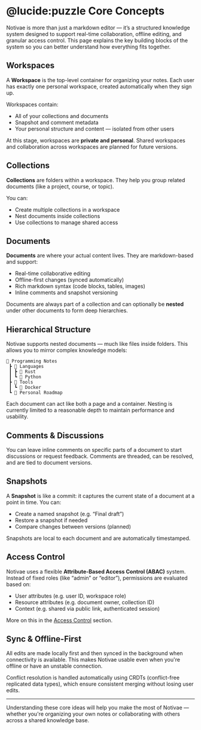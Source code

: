# @lucide:puzzle Core Concepts

Notivae is more than just a markdown editor — it’s a structured knowledge system designed to support real-time collaboration, offline editing, and granular access control. This page explains the key building blocks of the system so you can better understand how everything fits together.

## Workspaces

A **Workspace** is the top-level container for organizing your notes. Each user has exactly one personal workspace, created automatically when they sign up.

Workspaces contain:

- All of your collections and documents
- Snapshot and comment metadata
- Your personal structure and content — isolated from other users

At this stage, workspaces are **private and personal**. Shared workspaces and collaboration across workspaces are planned for future versions.

## Collections

**Collections** are folders within a workspace. They help you group related documents (like a project, course, or topic).

You can:

- Create multiple collections in a workspace
- Nest documents inside collections
- Use collections to manage shared access

## Documents

**Documents** are where your actual content lives. They are markdown-based and support:

- Real-time collaborative editing
- Offline-first changes (synced automatically)
- Rich markdown syntax (code blocks, tables, images)
- Inline comments and snapshot versioning

Documents are always part of a collection and can optionally be **nested** under other documents to form deep hierarchies.

## Hierarchical Structure

Notivae supports nested documents — much like files inside folders. This allows you to mirror complex knowledge models:

```text
📁 Programming Notes
 ┣ 📄 Languages
 ┃ ┣ 📄 Rust
 ┃ ┗ 📄 Python
 ┣ 📄 Tools
 ┃ ┗ 📄 Docker
 ┗ 📄 Personal Roadmap
```

Each document can act like both a page and a container. Nesting is currently limited to a reasonable depth to maintain performance and usability.

## Comments & Discussions

You can leave inline comments on specific parts of a document to start discussions or request feedback. Comments are threaded, can be resolved, and are tied to document versions.

## Snapshots

A **Snapshot** is like a commit: it captures the current state of a document at a point in time. You can:

* Create a named snapshot (e.g. “Final draft”)
* Restore a snapshot if needed
* Compare changes between versions (planned)

Snapshots are local to each document and are automatically timestamped.

## Access Control

Notivae uses a flexible **Attribute-Based Access Control (ABAC)** system. Instead of fixed roles (like “admin” or “editor”), permissions are evaluated based on:

* User attributes (e.g. user ID, workspace role)
* Resource attributes (e.g. document owner, collection ID)
* Context (e.g. shared via public link, authenticated session)

More on this in the [Access Control](./access-control.md) section.

## Sync & Offline-First

All edits are made locally first and then synced in the background when connectivity is available. This makes Notivae usable even when you're offline or have an unstable connection.

Conflict resolution is handled automatically using CRDTs (conflict-free replicated data types), which ensure consistent merging without losing user edits.

---

Understanding these core ideas will help you make the most of Notivae — whether you're organizing your own notes or collaborating with others across a shared knowledge base.
